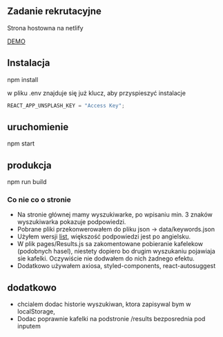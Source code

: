 ## Zadanie rekrutacyjne

Strona hostowna na netlify

[DEMO](https://nifty-ramanujan-483d98.netlify.app/)

## Instalacja

npm install

w pliku .env znajduje się już klucz, aby przyspieszyć instalacje

```javascript
REACT_APP_UNSPLASH_KEY = "Access Key";
```

## uruchomienie

npm start

## produkcja

npm run build

### Co nie co o stronie

- Na stronie głównej mamy wyszukiwarke, po wpisaniu min. 3 znaków wyszukiwarka pokazuje podpowiedzi.
- Pobrane pliki przekonwerowałem do pliku json -> data/keywords.json
- Użyłem wersji [list](https://github.com/unsplash/datasets), większość podpowiedzi jest po angielsku.
- W plik pages/Results.js sa zakomentowane pobieranie kafelekow (podobnych hasel), niestety dopiero bo drugim wyszukaniu pojawiaja sie kafelki. Oczywiście nie dodwałem do nich żadnego efektu.
- Dodatkowo używałem axiosa, styled-components, react-autosuggest

## dodatkowo

- chcialem dodac historie wyszukiwan, ktora zapisywal bym w localStorage,
- Dodac poprawnie kafelki na podstronie /results bezposrednia pod inputem
